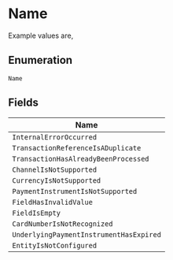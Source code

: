 
# Name

Example values are,

## Enumeration

`Name`

## Fields

| Name |
|  --- |
| `InternalErrorOccurred` |
| `TransactionReferenceIsADuplicate` |
| `TransactionHasAlreadyBeenProcessed` |
| `ChannelIsNotSupported` |
| `CurrencyIsNotSupported` |
| `PaymentInstrumentIsNotSupported` |
| `FieldHasInvalidValue` |
| `FieldIsEmpty` |
| `CardNumberIsNotRecognized` |
| `UnderlyingPaymentInstrumentHasExpired` |
| `EntityIsNotConfigured` |

